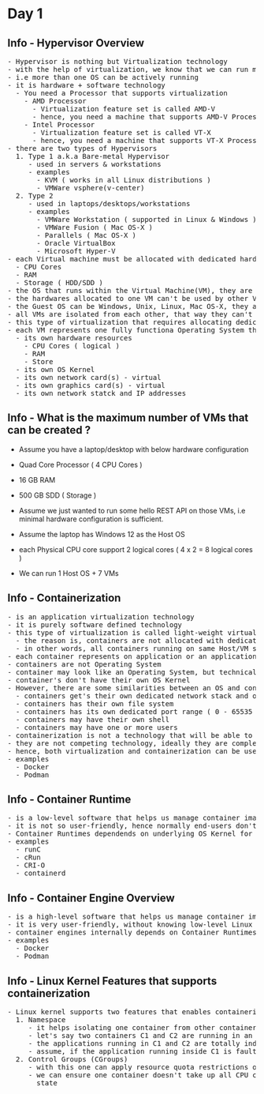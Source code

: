 # Day 1

## Info - Hypervisor Overview
<pre>
- Hypervisor is nothing but Virtualization technology
- with the help of virtualization, we know that we can run multiple OS in the same laptop/desktop/server
- i.e more than one OS can be actively running
- it is hardware + software technology
  - You need a Processor that supports virtualization
    - AMD Processor
      - Virtualization feature set is called AMD-V
      - hence, you need a machine that supports AMD-V Processor instruction set
    - Intel Processor
      - Virtualization feature set is called VT-X
      - hence, you need a machine that supports VT-X Processor instruction set
- there are two types of Hypervisors
  1. Type 1 a.k.a Bare-metal Hypervisor
     - used in servers & workstations
     - examples
       - KVM ( works in all Linux distributions )
       - VMWare vsphere(v-center)
  2. Type 2
     - used in laptops/desktops/workstations
     - examples
       - VMWare Workstation ( supported in Linux & Windows )
       - VMWare Fusion ( Mac OS-X )
       - Parallels ( Mac OS-X )
       - Oracle VirtualBox
       - Microsoft Hyper-V
- each Virtual machine must be allocated with dedicated hardware resources
  - CPU Cores
  - RAM
  - Storage ( HDD/SDD )
- the OS that runs within the Virtual Machine(VM), they are called Guest OS
- the hardwares allocated to one VM can't be used by other VMs
- the Guest OS can be Windows, Unix, Linux, Mac OS-X, they are a fully functional Operating System
- all VMs are isolated from each other, that way they can't intentionally/unintentionally access each other's hardware resources
- this type of virtualization that requires allocating dedicated hardwares resources is called heavy-weight virtualization
- each VM represents one fully functiona Operating System that has
  - its own hardware resources
    - CPU Cores ( logical )
    - RAM
    - Store
  - its own OS Kernel
  - its own network card(s) - virtual
  - its own graphics card(s) - virtual
  - its own network statck and IP addresses
</pre>

## Info - What is the maximum number of VMs that can be created ?
- Assume you have a laptop/desktop with below hardware configuration
- Quad Core Processor ( 4 CPU Cores )
- 16 GB RAM
- 500 GB SDD ( Storage )

- Assume we just wanted to run some hello REST API on those VMs, i.e minimal hardware configuration is sufficient.
- Assume the laptop has Windows 12 as the Host OS
- each Physical CPU core support 2 logical cores ( 4 x 2 = 8 logical cores )
- We can run 1 Host OS + 7 VMs

## Info - Containerization
<pre>
- is an application virtualization technology
- it is purely software defined technology
- this type of virtualization is called light-weight virtualization
  - the reason is, containers are not allocated with dedicated hardware resources
  - in other words, all containers running on same Host/VM shares the hardware resources on the underlying Host/VM
- each container represents on application or an application process
- containers are not Operating System
- container may look like an Operating System, but technically they are mere an application process
- container's don't have their own OS Kernel
- However, there are some similarities between an OS and container
  - containers get's their own dedicated network stack and one or more IP addresses
  - containers has their own file system
  - containers has its own dedicated port range ( 0 - 65535 )
  - containers may have their own shell 
  - containers may have one or more users 
- containerization is not a technology that will be able to replace OS or virtualization any day
- they are not competing technology, ideally they are complementing technology
- hence, both virtualization and containerization can be used together in combination in real-world applications
- examples
  - Docker
  - Podman
</pre>

## Info - Container Runtime
<pre>
- is a low-level software that helps us manage container images and container instances
- it is not so user-friendly, hence normally end-users don't use this directly
- Container Runtimes dependends on underlying OS Kernel for isolating containers and applying resource quota restrictions, etc
- examples
  - runC
  - cRun
  - CRI-O
  - containerd
</pre>

## Info - Container Engine Overview
<pre>
- is a high-level software that helps us manage container images and container instances
- it is very user-friendly, without knowing low-level Linux Kernel stuffs one can easily create and manage containers with these tools
- container engines internally depends on Container Runtimes to manage images and containers
- examples
  - Docker
  - Podman
</pre>

## Info - Linux Kernel Features that supports containerization
<pre>
- Linux kernel supports two features that enables containerization
  1. Namespace
     - it helps isolating one container from other containers
     - let's say two containers C1 and C2 are running in an Ubuntu Linux OS
     - the applications running in C1 and C2 are totally independent
     - assume, if the application running inside C1 is faulty(has some bugs), due to some issues in C1, it should not bring down the C2 containerized application, this is where isolation comes into picture
  2. Control Groups (CGroups)
     - with this one can apply resource quota restrictions on individual containers
     - we can ensure one container doesn't take up all CPU cores, RAM and storage, leaving other application containers in starving
       state
</pre>
